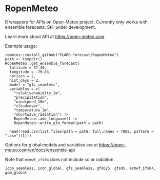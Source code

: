 # RopenMeteo

R wrappers for APIs on Open-Meteo project.  Currently only works with ensemble forecasts.  Still under development.

Learn more about API at https://open-meteo.com

Example usage:

```
remotes::install_github("FLARE-forecast/RopenMeteo")
path <- tempdir()
RopenMeteo::get_ensemble_forecast(
  latitude = 37.30,
  longitude = -79.83,
  horizon = 2,
  hist_days = 2,
  model = "gfs_seamless",
  variables = c(
    "relativehumidity_2m",
    "precipitation",
    "windspeed_10m",
    "cloudcover",
    "temperature_2m",
    "shortwave_radiation") |>
    RopenMeteo::add_longwave() |>
    RopenMeteo::write_glm_format(path = path)
  
  head(read.csv(list.files(path = path, full.names = TRUE, pattern = ".csv")[1]))
```

Options for global models and variables are at https://open-meteo.com/en/docs/ensemble-api

Note that `ecmwf_ifs04` does not include solar radiation.  

```
icon_seamless, icon_global, gfs_seamless, gfs025, gfs05, ecmwf_ifs04, gem_global
```


